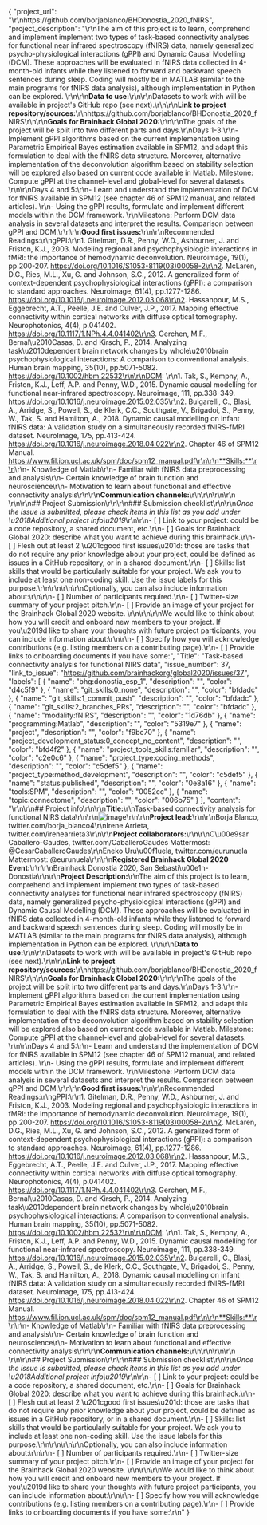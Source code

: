 { "project_url": "\r\nhttps://github.com/borjablanco/BHDonostia_2020_fNIRS",
"project_description": "\r\nThe aim of this project is to learn, comprehend and
implement implement two types of task-based connectivity analyses for functional
near infrared spectroscopy (fNIRS) data, namely generalized psycho-physiological
interactions (gPPI) and Dynamic Causal Modelling (DCM). These approaches will be
evaluated in fNIRS data collected in 4-month-old infants while they listened to
forward and backward speech sentences during sleep. Coding will mostly be in
MATLAB (similar to the main programs for fNIRS data analysis), although
implementation in Python can be explored. \r\n\r\n**Data to
use:**\r\n<!-- If your project uses data, add a short description of the data and a link to its source. -->\r\nDatasets
to work with will be available in project's GitHub repo (see
next).\r\n\r\n**Link to project
repository/sources:**\r\nhttps://github.com/borjablanco/BHDonostia_2020_fNIRS\r\n\r\n**Goals
for Brainhack Global
2020:**\r\n<!-- Add a list of milestones or deliverables that you expect to achieve during the event. Try to provide goals of varying complexity for contributors with different sets of skills. -->\r\nThe
goals of the project will be split into two different parts and days.\r\nDays
1-3:\r\n- Implement gPPI algorithms based on the current implementation using
Parametric Empirical Bayes estimation available in SPM12, and adapt this
formulation to deal with the fNIRS data structure. Moreover, alternative
implementation of the deconvolution algorithm based on stability selection will
be explored also based on current code available in Matlab. Milestone: Compute
gPPI at the channel-level and global-level for several datasets. \r\n\r\nDays 4
and 5:\r\n- Learn and understand the implementation of DCM for fNIRS available
in SPM12 (see chapter 46 of SPM12 manual, and related articles). \r\n- Using the
gPPI results, formulate and implement different models within the DCM framework.
\r\nMilestone: Perform DCM data analysis in several datasets and interpret the
results. Comparison between gPPI and DCM.\r\n\r\n**Good first
issues:**\r\n<!-- Add a list of tasks to help new contributors find easy gateways into open source projects. -->\r\nRecommended
Readings:\r\ngPPI:\r\n1. Gitelman, D.R., Penny, W.D., Ashburner, J. and Friston,
K.J., 2003. Modeling regional and psychophysiologic interactions in fMRI: the
importance of hemodynamic deconvolution. Neuroimage, 19(1), pp.200-207.
https://doi.org/10.1016/S1053-8119(03)00058-2\r\n2. McLaren, D.G., Ries, M.L.,
Xu, G. and Johnson, S.C., 2012. A generalized form of context-dependent
psychophysiological interactions (gPPI): a comparison to standard approaches.
Neuroimage, 61(4), pp.1277-1286.
https://doi.org/10.1016/j.neuroimage.2012.03.068\r\n2. Hassanpour, M.S.,
Eggebrecht, A.T., Peelle, J.E. and Culver, J.P., 2017. Mapping effective
connectivity within cortical networks with diffuse optical tomography.
Neurophotonics, 4(4), p.041402. https://doi.org/10.1117/1.NPh.4.4.041402\r\n3.
Gerchen, M.F., Bernal\u2010Casas, D. and Kirsch, P., 2014. Analyzing
task\u2010dependent brain network changes by whole\u2010brain
psychophysiological interactions: A comparison to conventional analysis. Human
brain mapping, 35(10), pp.5071-5082.
https://doi.org/10.1002/hbm.22532\r\n\r\nDCM: \r\n1. Tak, S., Kempny, A.,
Friston, K.J., Leff, A.P. and Penny, W.D., 2015. Dynamic causal modelling for
functional near-infrared spectroscopy. Neuroimage, 111, pp.338-349.
https://doi.org/10.1016/j.neuroimage.2015.02.035\r\n2. Bulgarelli, C., Blasi,
A., Arridge, S., Powell, S., de Klerk, C.C., Southgate, V., Brigadoi, S., Penny,
W., Tak, S. and Hamilton, A., 2018. Dynamic causal modelling on infant fNIRS
data: A validation study on a simultaneously recorded fNIRS-fMRI dataset.
NeuroImage, 175, pp.413-424.
https://doi.org/10.1016/j.neuroimage.2018.04.022\r\n2. Chapter 46 of SPM12
Manual.
https://www.fil.ion.ucl.ac.uk/spm/doc/spm12_manual.pdf\r\n\r\n**Skills:**\r\n<!-- Add a list of skills needed to contribute to this project. Try to think of both coding and non-coding skills. You can provide predefined skill levels, but it\u2019s better if you give concrete examples of the type of task contributors will be facing. Please make sure you create equal opportunties to accomodate the newcomers in your project to learn from each other and share the experiences. -->\r\n-
Knowledge of Matlab\r\n- Familiar with fNIRS data preprocessing and
analysis\r\n- Certain knowledge of brain function and neuroscience\r\n-
Motivation to learn about functional and effective connectivity
analysis\r\n\r\n**Communication
channels:**\r\n<!-- Add links to chat channels in Slack or Mattermost -->\r\n<!-- https://mattermost.brainhack.org/brainhack/channels/bhd2020_fnirs_task_connectivity-->\r\n\r\n<!-- [ ] Video channel: Please write here the communication channel (Zoom, Jitsi, Twitch or any other platform) you will be using to work collaboratively however please keep them as commented to avoid any public sharing. Once you set up your project Mattermost communication channel, make sure you write the link of the video channel at the header of the Mattermost channel for your attendees to know -->
\r\n\r\n## Project Submission\r\n\r\n### Submission checklist\r\n\r\n*Once the
issue is submitted, please check items in this list as you add under
\u2018Additional project info\u2019*\r\n\r\n- [ ] Link to your project: could be
a code repository, a shared document, etc.\r\n- [ ] Goals for Brainhack Global
2020: describe what you want to achieve during this brainhack.\r\n- [ ] Flesh
out at least 2 \u201cgood first issues\u201d: those are tasks that do not
require any prior knowledge about your project, could be defined as issues in a
GitHub repository, or in a shared document.\r\n- [ ] Skills: list skills that
would be particularly suitable for your project. We ask you to include at least
one non-coding skill. Use the issue labels for this
purpose.\r\n<!--- [ ] Chat channel: A link to a chat channel that will be used during the Brainhack Global 2020 event. This can be an existing channel or a new one. We recommend using the [Brainhack space on Mattermost](https://mattermost.brainhack.org/).-->\r\n<!--
[ ] Video channel: A link to a video channel that will be used during the
Brainhack Global 2020 Brainhack. This can be an existing channel or a new one.
For instance a [Jitsi meet room](https://meet.jit.si/). **Please, do not make
the video channel public in here**: post a message in your chat channel and pin
it so that it remains private, you do not get undesired content, and
contributors can still have access to it..-->\r\n\r\nOptionally, you can also
include information about:\r\n\r\n- [ ] Number of participants required.\r\n- [
] Twitter-size summary of your project pitch.\r\n- [ ] Provide an image of your
project for the Brainhack Global 2020 website.
\r\n<!-- You can put an image anywhere in this issue and it will be used in to build your project page on the website. -->\r\n\r\nWe
would like to think about how you will credit and onboard new members to your
project. If you\u2019d like to share your thoughts with future project
participants, you can include information about:\r\n\r\n- [ ] Specify how you
will acknowledge contributions (e.g. listing members on a contributing
page).\r\n- [ ] Provide links to onboarding documents if you have some:",
"Title": "Task-based connectivity analysis for functional NIRS data",
"issue_number": 37, "link_to_issue":
"https://github.com/brainhackorg/global2020/issues/37", "labels": [ { "name":
"bhg:donostia_esp_1", "description": "", "color": "d4c5f9" }, { "name":
"git_skills:0_none", "description": "", "color": "bfdadc" }, { "name":
"git_skills:1_commit_push", "description": "", "color": "bfdadc" }, { "name":
"git_skills:2_branches_PRs", "description": "", "color": "bfdadc" }, { "name":
"modality:fNIRS", "description": "", "color": "1d76db" }, { "name":
"programming:Matlab", "description": "", "color": "5319e7" }, { "name":
"project", "description": "", "color": "f9bc70" }, { "name":
"project_development_status:0_concept_no_content", "description": "", "color":
"bfd4f2" }, { "name": "project_tools_skills:familiar", "description": "",
"color": "c2e0c6" }, { "name": "project_type:coding_methods", "description": "",
"color": "c5def5" }, { "name": "project_type:method_development", "description":
"", "color": "c5def5" }, { "name": "status:published", "description": "",
"color": "0e8a16" }, { "name": "tools:SPM", "description": "", "color": "0052cc"
}, { "name": "topic:connectome", "description": "", "color": "006b75" } ],
"content":
"<!-- Guidelines\r\n\r\nWe are very excited to meet you at Brainhack Global 2020 \ud83c\udf89. To submit a project, you need to be an attendee to one of the Brainhack Global 2020 events listed the [Brainhack Global 2020 webpage](https://brainhack.org/global2020/events/). Please, register to the event that is most suitable to your location, time zone, interest, and/or project prior to submitting one. Thank you!\r\n\r\nWe have prepared a checklist to help with your project submission. Here is how to proceed:\r\n\r\nBefore filling in any part, please submit this issue\r\nCheck items in the checklist below as you go through them\r\nOnce you are done (at least all 'required' items must be provided), please delete the \"Guidelines\" section and add a comment saying 'Hi @Brainhack-Global/project-monitors: my project is ready!'\r\nThank you!\r\n\r\nAfter the issue is submitted, we will assign a 'project monitor' from the event location that you are registered with to review your submission. Once the submission is approved by the 'project monitor', they will add the label 'Project is ready' and it will appear on [Brainhack Global 2020 Projects](https://brainhack.org/global2020/projects) page with a separate project dedicated webpage. \r\n\r\nNote that you can always update your issue which will also change your page on the website accordingly.\r\n\r\nIf at any time you need help from us or anything is unclear, please add a comment and ping your project monitor. Our team is here to help! -->\r\n\r\n##
Project info\r\n\r\n**Title:**\r\nTask-based connectivity analysis for
functional NIRS
data\r\n\r\n![image](https://user-images.githubusercontent.com/7611340/97814326-dc79d000-1c89-11eb-95df-2c57e8af8dae.png)\r\n\r\n**Project
lead:**\r\n<!-- Add full name (and Twitter and Mattermost handle if possible) of the contact person. -->\r\nBorja
Blanco, twitter.com/borja_blanco4\r\nIrene Arrieta,
twitter.com/irenearrieta3\r\n\r\n**Project
collaborators:**\r\n<!-- Add full names (and Twitter handles if possible) of any person contributing to the project. Try to follow the [all-contributors specification](https://github.com/all-contributors/all-contributors). Contributions of any kind are welcome! -->\r\nC\u00e9sar
Caballero-Gaudes, twitter.com/CaballeroGaudes Mattermost:
@CesarCaballeroGaudes\r\nEneko Uru\u00f1uela, twitter.com/eurunuela Mattermost:
@eurunuela\r\n\r\n**Registered Brainhack Global 2020
Event:**\r\n<!-- Specify the city and country of the Brainhack Global 2020 event that you\r\nregistered for. If your local event has a special name or topic (e.g. Brainhack\r\nLondon - Clinical Nuroanatomy), please do specify that as well to help us\r\ndistinguish between potential events in the same city. -->\r\nBrainhack
Donostia 2020, San Sebasti\u00e1n-Donostia\r\n\r\n**Project
Description:**\r\nThe aim of this project is to learn, comprehend and implement
implement two types of task-based connectivity analyses for functional near
infrared spectroscopy (fNIRS) data, namely generalized psycho-physiological
interactions (gPPI) and Dynamic Causal Modelling (DCM). These approaches will be
evaluated in fNIRS data collected in 4-month-old infants while they listened to
forward and backward speech sentences during sleep. Coding will mostly be in
MATLAB (similar to the main programs for fNIRS data analysis), although
implementation in Python can be explored. \r\n\r\n**Data to
use:**\r\n<!-- If your project uses data, add a short description of the data and a link to its source. -->\r\nDatasets
to work with will be available in project's GitHub repo (see
next).\r\n\r\n**Link to project
repository/sources:**\r\nhttps://github.com/borjablanco/BHDonostia_2020_fNIRS\r\n\r\n**Goals
for Brainhack Global
2020:**\r\n<!-- Add a list of milestones or deliverables that you expect to achieve during the event. Try to provide goals of varying complexity for contributors with different sets of skills. -->\r\nThe
goals of the project will be split into two different parts and days.\r\nDays
1-3:\r\n- Implement gPPI algorithms based on the current implementation using
Parametric Empirical Bayes estimation available in SPM12, and adapt this
formulation to deal with the fNIRS data structure. Moreover, alternative
implementation of the deconvolution algorithm based on stability selection will
be explored also based on current code available in Matlab. Milestone: Compute
gPPI at the channel-level and global-level for several datasets. \r\n\r\nDays 4
and 5:\r\n- Learn and understand the implementation of DCM for fNIRS available
in SPM12 (see chapter 46 of SPM12 manual, and related articles). \r\n- Using the
gPPI results, formulate and implement different models within the DCM framework.
\r\nMilestone: Perform DCM data analysis in several datasets and interpret the
results. Comparison between gPPI and DCM.\r\n\r\n**Good first
issues:**\r\n<!-- Add a list of tasks to help new contributors find easy gateways into open source projects. -->\r\nRecommended
Readings:\r\ngPPI:\r\n1. Gitelman, D.R., Penny, W.D., Ashburner, J. and Friston,
K.J., 2003. Modeling regional and psychophysiologic interactions in fMRI: the
importance of hemodynamic deconvolution. Neuroimage, 19(1), pp.200-207.
https://doi.org/10.1016/S1053-8119(03)00058-2\r\n2. McLaren, D.G., Ries, M.L.,
Xu, G. and Johnson, S.C., 2012. A generalized form of context-dependent
psychophysiological interactions (gPPI): a comparison to standard approaches.
Neuroimage, 61(4), pp.1277-1286.
https://doi.org/10.1016/j.neuroimage.2012.03.068\r\n2. Hassanpour, M.S.,
Eggebrecht, A.T., Peelle, J.E. and Culver, J.P., 2017. Mapping effective
connectivity within cortical networks with diffuse optical tomography.
Neurophotonics, 4(4), p.041402. https://doi.org/10.1117/1.NPh.4.4.041402\r\n3.
Gerchen, M.F., Bernal\u2010Casas, D. and Kirsch, P., 2014. Analyzing
task\u2010dependent brain network changes by whole\u2010brain
psychophysiological interactions: A comparison to conventional analysis. Human
brain mapping, 35(10), pp.5071-5082.
https://doi.org/10.1002/hbm.22532\r\n\r\nDCM: \r\n1. Tak, S., Kempny, A.,
Friston, K.J., Leff, A.P. and Penny, W.D., 2015. Dynamic causal modelling for
functional near-infrared spectroscopy. Neuroimage, 111, pp.338-349.
https://doi.org/10.1016/j.neuroimage.2015.02.035\r\n2. Bulgarelli, C., Blasi,
A., Arridge, S., Powell, S., de Klerk, C.C., Southgate, V., Brigadoi, S., Penny,
W., Tak, S. and Hamilton, A., 2018. Dynamic causal modelling on infant fNIRS
data: A validation study on a simultaneously recorded fNIRS-fMRI dataset.
NeuroImage, 175, pp.413-424.
https://doi.org/10.1016/j.neuroimage.2018.04.022\r\n2. Chapter 46 of SPM12
Manual.
https://www.fil.ion.ucl.ac.uk/spm/doc/spm12_manual.pdf\r\n\r\n**Skills:**\r\n<!-- Add a list of skills needed to contribute to this project. Try to think of both coding and non-coding skills. You can provide predefined skill levels, but it\u2019s better if you give concrete examples of the type of task contributors will be facing. Please make sure you create equal opportunties to accomodate the newcomers in your project to learn from each other and share the experiences. -->\r\n-
Knowledge of Matlab\r\n- Familiar with fNIRS data preprocessing and
analysis\r\n- Certain knowledge of brain function and neuroscience\r\n-
Motivation to learn about functional and effective connectivity
analysis\r\n\r\n**Communication
channels:**\r\n<!-- Add links to chat channels in Slack or Mattermost -->\r\n<!-- https://mattermost.brainhack.org/brainhack/channels/bhd2020_fnirs_task_connectivity-->\r\n\r\n<!-- [ ] Video channel: Please write here the communication channel (Zoom, Jitsi, Twitch or any other platform) you will be using to work collaboratively however please keep them as commented to avoid any public sharing. Once you set up your project Mattermost communication channel, make sure you write the link of the video channel at the header of the Mattermost channel for your attendees to know -->
\r\n\r\n## Project Submission\r\n\r\n### Submission checklist\r\n\r\n*Once the
issue is submitted, please check items in this list as you add under
\u2018Additional project info\u2019*\r\n\r\n- [ ] Link to your project: could be
a code repository, a shared document, etc.\r\n- [ ] Goals for Brainhack Global
2020: describe what you want to achieve during this brainhack.\r\n- [ ] Flesh
out at least 2 \u201cgood first issues\u201d: those are tasks that do not
require any prior knowledge about your project, could be defined as issues in a
GitHub repository, or in a shared document.\r\n- [ ] Skills: list skills that
would be particularly suitable for your project. We ask you to include at least
one non-coding skill. Use the issue labels for this
purpose.\r\n<!--- [ ] Chat channel: A link to a chat channel that will be used during the Brainhack Global 2020 event. This can be an existing channel or a new one. We recommend using the [Brainhack space on Mattermost](https://mattermost.brainhack.org/).-->\r\n<!--
[ ] Video channel: A link to a video channel that will be used during the
Brainhack Global 2020 Brainhack. This can be an existing channel or a new one.
For instance a [Jitsi meet room](https://meet.jit.si/). **Please, do not make
the video channel public in here\*\*: post a message in your chat channel and
pin it so that it remains private, you do not get undesired content, and
contributors can still have access to it..-->\r\n\r\nOptionally, you can also
include information about:\r\n\r\n- [ ] Number of participants required.\r\n- [
] Twitter-size summary of your project pitch.\r\n- [ ] Provide an image of your
project for the Brainhack Global 2020 website.
\r\n<!-- You can put an image anywhere in this issue and it will be used in to build your project page on the website. -->\r\n\r\nWe
would like to think about how you will credit and onboard new members to your
project. If you\u2019d like to share your thoughts with future project
participants, you can include information about:\r\n\r\n- [ ] Specify how you
will acknowledge contributions (e.g. listing members on a contributing
page).\r\n- [ ] Provide links to onboarding documents if you have some:\r\n" }
